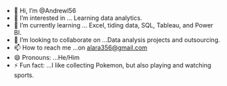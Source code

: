 - 👋 Hi, I’m @Andrewl56
- 👀 I’m interested in ... Learning data analytics.
- 🌱 I’m currently learning ... Excel, tiding data, SQL, Tableau, and Power BI. 
- 💞️ I’m looking to collaborate on ...Data analysis projects and outsourcing. 
- 📫 How to reach me ...on alara356@gmail.com
- 😄 Pronouns: ...He/Him
- ⚡ Fun fact: ...I like collecting Pokemon, but also playing and watching sports.

<!---
Andrewl56/Andrewl56 is a ✨ special ✨ repository because its `README.md` (this file) appears on your GitHub profile.
You can click the Preview link to take a look at your changes.
--->
